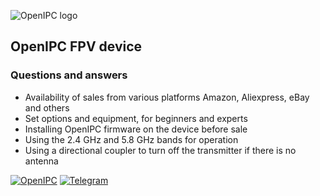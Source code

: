 ![OpenIPC logo][logo]

## OpenIPC FPV device

### Questions and answers

- Availability of sales from various platforms Amazon, Aliexpress, eBay and others
- Set options and equipment, for beginners and experts
- Installing OpenIPC firmware on the device before sale
- Using the 2.4 GHz and 5.8 GHz bands for operation
- Using a directional coupler to turn off the transmitter if there is no antenna



[![OpenIPC][site]][site_basic]  [![Telegram][chat]][telegram_fpv]

[logo]: https://openipc.org/assets/openipc-logo-black.svg
[chat]: https://openipc.org/images/telegram_button.svg
[site]: https://openipc.org/images/openipc_button.svg
[site_basic]: https://openipc.org
[telegram_fpv]: https://t.me/+BMyMoolVOpkzNWUy
